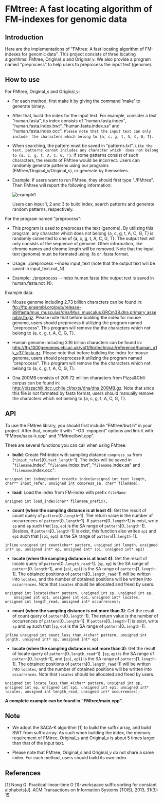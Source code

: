 FMtree: A fast locating algorithm of FM-indexes for genomic data
============






Introduction
-------  

Here are the implementations of "FMtree: A fast locating algorithm of FM-indexes for genomic data".
This project consists of three locating algorithms: FMtree, Original_s and Original_v. 
We also provide a program named "preprocess" to help users to preprocess the input text (genome).






How to use
-------



For FMtree, Original_s and Original_v:

* For each method, first make it by giving the command 'make' to generate binary.

* After that, build the index for the input text. For example, consider a text "human.fasta", its index consists of 
"human.fasta.index", "human.fasta.index.bwt", "human.fasta.index.sa" and "human.fasta.index.occ". `Please note that the input text can only include 
the characters which belong to {a, c, g, t, A, C, G, T}`.

* When searching, the pattern must be saved in "patterns.txt". `Like the text, patterns cannot includes any character which 
does not belong to {a, c, g, t, A, C, G, T}`. If some patterns consist of such characters, the results of FMtree would be incorrect. Users can randomly generate patterns using our programs (FMtree/Original_v/Original_s), or generate by themselves.

* Example: If users want to run FMtree, they should first type "./FMtree". Then FMtree will report the following information:

     ![example1](https://github.com/chhylp123/FMtree/raw/master/example1.png) 

    Users can input 1, 2 and 3 to build index, search patterns and generate random patterns, respectively. 


For the program named "preprocess":


* This program is used to preprocess the text (genome). By utilizing this program, any character which does not belong {a, c, g, t, A, C, G, T} is randomly converted to one of {a, c, g, t, A, C, G, T}. The output text will only consists of the sequence of genome. Other information, like chrome names and chrome length will be removed. Note that the input text (genome) must be formated using .fa or .fasta format.


* Usage: ./preprocess --index input_text (note that the output text will be saved in input_text.not_N).

* Example: ./preprocess --index human.fasta (the output text is saved in human.fasta.not_N).

Example data:

* Mouse genome including 2.73 billion characters can be found in: ftp://ftp.ensembl.org/pub/release-89/fasta/mus_musculus/dna/Mus_musculus.GRCm38.dna.primary_assembly.fa.gz. Please note that before building the index for mouse genome, users should preprocess it utilizing the program named "preprocess". This program will remove the the characters which not belong to {a, c, g, t, A, C, G, T}.

* Human genome including 3.16 billion characters can be found in: http://ftp.1000genomes.ebi.ac.uk/vol1/ftp/technical/reference/human_g1k_v37.fasta.gz. Please note that before building the index for mouse genome, users should preprocess it utilizing the program named "preprocess". This program will remove the the characters which not belong to {a, c, g, t, A, C, G, T}.

* Dna.200MB consists of 209.72 million characters from Pizza&Chili corpus can be found in: http://pizzachili.dcc.uchile.cl/texts/dna/dna.200MB.gz. Note that since this file is not formated by fasta format, users should manually remove the characters which not belong to {a, c, g, t, A, C, G, T}.


API
-------
To use the FMtree library, you should first include "FMtree/bwt.h" in your project. After that, compile it with " -O3 -mpopcnt" options and link it with "FMtree/saca-k.cpp" and "FMtree/bwt.cpp".

There are several functions you can call when using FMtree:

- **build**: Create FM-index with sampling distance `compress_sa` from (`*input_refer`)[0..`text_length`-1]. The index will be saved in "`filename`.index", "`filename`.index.bwt", "`filename`.index.sa" and "`filename`.index.occ":


```
unsigned int indenpendent_creadte_index(unsigned int text_length, char** input_refer, unsigned int compress_sa, char* filename);
```


- **load**: Load the index from FM-index with prefix `fileName`:


```
unsigned int load_index(char* filename_prefix);
```




- **count (when the sampling distance is at least 4)**: Get the result of count query of `pattern`[0..`length`-1]. The return value is the number of occurrences of `pattern`[0..`length`-1]. If `pattern`[0..`length`-1] is exist, write `sp` and `ep` such that [`sp`, `ep`) is the SA range of `pattern`[0..`length`-1]. Besides, if `pattern`[0..`length`-1] is exist, this function also writes `sp1` and `ep1` such that [`sp1`, `ep1`) is the SA range of `pattern`[1..`length`-1].

```
inline unsigned int count(char* pattern, unsigned int length, unsigned int* sp, unsigned int* ep, unsigned int* sp1, unsigned int* ep1)
```




- **locate (when the sampling distance is at least 4)**: Get the result of locate query of `pattern`[0..`length_read`-1]. [`sp`, `ep`) is the SA range of `pattern`[0..`length`-1], and [`sp1`, `ep1`) is the SA range of `pattern`[1..`length`-1]. The obtained positions of `pattern`[0..`length_read`-1] will be written into `locates`, and the number of obtained positions will be written into
`occurrences`. Note that `locates` should be allocated and freed by users.

```
unsigned int locate(char* pattern, unsigned int sp, unsigned int ep,
	unsigned int sp1, unsigned int ep1, unsigned int* locates, unsigned int length_read, unsigned int* occurrences);
```

- **count (when the sampling distance is not more than 3)**: Get the result of count query of `pattern`[0..`length`-1]. The return value is the number of occurrences of `pattern`[0..`length`-1]. If `pattern`[0..`length`-1] is exist, write `sp` and `ep` such that [`sp`, `ep`) is the SA range of `pattern`[0..`length`-1].


```
inline unsigned int count_less_than_4(char* pattern, unsigned int length, unsigned int* sp, unsigned int* ep)
```


- **locate (when the sampling distance is not more than 3)**: Get the result of locate query of `pattern`[0..`length_read`-1]. [`sp`, `ep`) is the SA range of `pattern`[0..`length`-1], and [`sp1`, `ep1`) is the SA range of `pattern`[1..`length`-1]. The obtained positions of `pattern`[0..`length_read`-1] will be written into `locates`, and the number of obtained positions will be written into
`occurrences`. Note that `locates` should be allocated and freed by users.

```
unsigned int locate_less_than_4(char* pattern, unsigned int sp, unsigned int ep, unsigned int sp1, unsigned int ep1, unsigned int* locates, unsigned int length_read, unsigned int* occurrences);
```

**A complete example can be found in "FMtree/main.cpp".**


Note
-------
* We adopt the SACA-K algorithm [1] to build the suffix array, and build BWT from suffix array. As such when building the index, the memory requirement of FMtree, Original_s and Original_v is about 5 times larger than that of the input text.

* Please note that FMtree, Original_s and Original_v do not share a same index. For each method, users should build its own index.

References
-------


[1] Nong G. Practical linear-time O (1)-workspace suffix sorting for constant alphabets[J]. ACM Transactions on Information Systems (TOIS), 2013, 31(3): 15.
